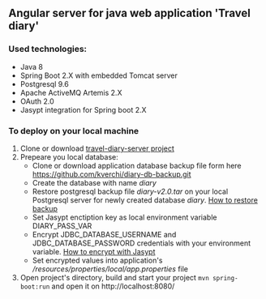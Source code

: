 ## Angular server for java web application 'Travel diary'
### Used technologies:
* Java 8
* Spring Boot 2.X with embedded Tomcat server
* Postgresql 9.6
* Apache ActiveMQ Artemis 2.X
* OAuth 2.0
* Jasypt integration for Spring boot 2.X

### To deploy on your local machine
1. Clone or download [travel-diary-server project](https://github.com/kverchi/travel-diary-server.git)
2. Prepeare you local database:
     * Clone or download application database backup file form here https://github.com/kverchi/diary-db-backup.git
     * Create the database with name *diary*
     * Restore postgresql backup file *diary-v2.0.tar* on your local Postgresql server for newly created database *diary*. [How to restore backup](https://www.postgresql.org/docs/9.6/backup-dump.html#BACKUP-DUMP-RESTORE) 
     * Set Jasypt enctiption key as local environment variable DIARY_PASS_VAR
     * Encrypt JDBC_DATABASE_USERNAME and JDBC_DATABASE_PASSWORD credentials with your environment variable. [How to encrypt with Jasypt](https://apereo.atlassian.net/wiki/spaces/CASUM/pages/103261428/HOWTO+Use+Jasypt+to+encrypt+passwords+in+configuration+files)
     * Set encrypted values into application's */resources/properties/local/app.properties* file 
3. Open project's directory, build and start your project `mvn spring-boot:run` and open it on http://localhost:8080/
